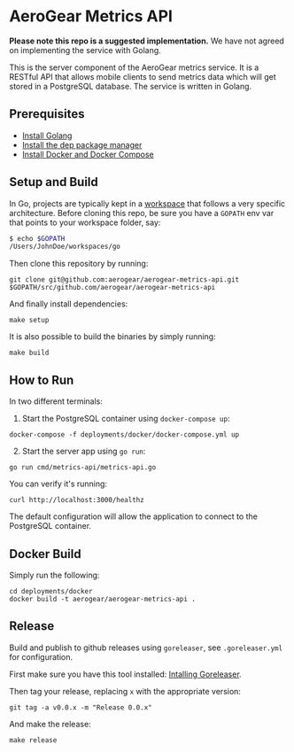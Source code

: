 # AeroGear Metrics API

**Please note this repo is a suggested implementation.** We have not agreed on implementing the service with Golang.

This is the server component of the AeroGear metrics service. It is a RESTful API that allows mobile clients to send metrics data which will get stored in a PostgreSQL database. The service is written in Golang.

## Prerequisites

* [Install Golang](https://golang.org/doc/install)
* [Install the dep package manager](https://golang.github.io/dep/docs/installation.html)
* [Install Docker and Docker Compose](https://docs.docker.com/compose/install/)

## Setup and Build

In Go, projects are typically kept in a [workspace](https://golang.org/doc/code.html#Workspaces) that follows a very specific architecture. Before cloning this repo, be sure you have a `GOPATH` env var that points to your workspace folder, say:

```sh
$ echo $GOPATH
/Users/JohnDoe/workspaces/go
```

Then clone this repository by running:

```
git clone git@github.com:aerogear/aerogear-metrics-api.git $GOPATH/src/github.com/aerogear/aerogear-metrics-api
```

And finally install dependencies:
```
make setup
```

It is also possible to build the binaries by simply running:
```
make build
```

## How to Run

In two different terminals:

1. Start the PostgreSQL container using `docker-compose up`:

```
docker-compose -f deployments/docker/docker-compose.yml up
```

2. Start the server app using `go run`:

```
go run cmd/metrics-api/metrics-api.go
```

You can verify it's running:
```
curl http://localhost:3000/healthz
```

The default configuration will allow the application to connect to the PostgreSQL container.

## Docker Build

Simply run the following:

```
cd deployments/docker
docker build -t aerogear/aerogear-metrics-api .
```

## Release

Build and publish to github releases using `goreleaser`, see `.goreleaser.yml` for configuration.

First make sure you have this tool installed: [Intalling Goreleaser](https://goreleaser.com/#introduction.installing_goreleaser).

Then tag your release, replacing `x` with the appropriate version:
```
git tag -a v0.0.x -m "Release 0.0.x"
```

And make the release:
```
make release
```
